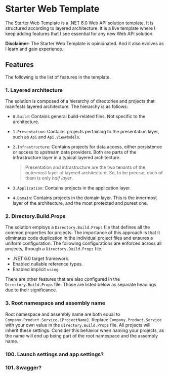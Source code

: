 # Starter Web Template
The Starter Web Template is a .NET 6.0 Web API solution template. It is structured according to layered architecture. It is a live template where I keep adding features that I see essential for any new Web API solution.

**Disclaimer:** The Starter Web Template is opinionated. And it also evolves as I learn and gain experience. 

## Features
The following is the list of features in the template.

### 1. Layered architecture
The solution is composed of a hierarchy of directories and projects that manifests layered architecture. The hierarchy is as follows:
* `0.Build`: Contains general build-related files. Not specific to the architecture.
* `1.Presentation`: Contains projects pertaining to the presentation layer, such as `Api` and `Api.ViewModels`.
* `2.Infrastructure`: Contains projects for data access, either persistence or access to upstream data providers. Both are parts of the infrastructure layer in a typical layered architecture.
    > Presentation and infrastructure are the two tenants of the outermost layer of layered architecture. So, to be precise, each of them is only _half layer_.

* `3.Application`: Contains projects in the application layer.

* `4.Domain`: Contains projects in the domain layer. This is the innermost layer of the architecture, and the most protected and purest one. 

### 2. Directory.Build.Props
The solution employs a `Directory.Build.Props` file that defines all the common properties for projects. The importance of this approach is that it eliminates code duplication in the individual project files and ensures a uniform configuration. The following configurations are enforced across all projects, through a `Directory.Build.Props` file.
* .NET 6.0 target framework.
* Enabled nullable reference types.
* Enabled implicit `using`.

There are other features that are also configured in the `Directory.Build.Props` file. Those are listed below as separate headings due to their significance.

### 3. Root namespace and assembly name
Root namespace and assembly name are both equal to `Company.Product.Service.{ProjectName}`. Replace `Company.Product.Service` with your own value in the `Directory.Build.Props` file. All projects will inherit these settings. Consider this behavior when naming your projects, as the name will end up being part of the root namespace and the assembly name.

### 100. Launch settings and app settings?
### 101. Swagger?